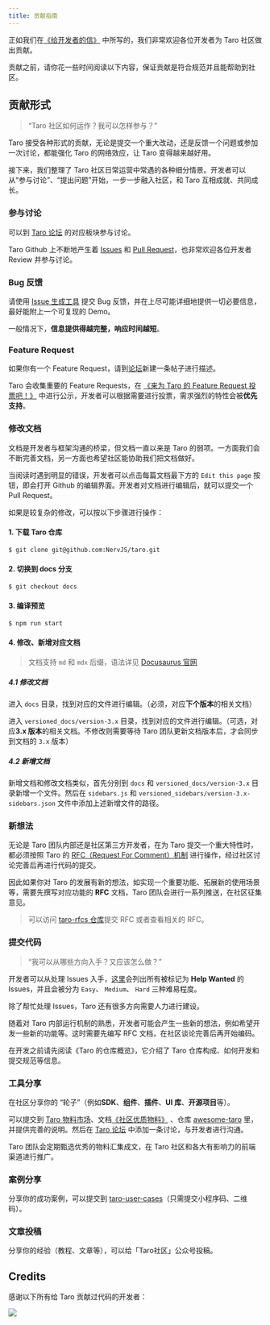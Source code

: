 ```yaml
---
title: 贡献指南
---
```


正如我们在[《给开发者的信》](./join-in) 中所写的，我们非常欢迎各位开发者为 Taro 社区做出贡献。

贡献之前，请你花一些时间阅读以下内容，保证贡献是符合规范并且能帮助到社区。

## 贡献形式

> “Taro 社区如何运作？我可以怎样参与？”

Taro 接受各种形式的贡献，无论是提交一个重大改动，还是反馈一个问题或参加一次讨论，都能强化 Taro 的网络效应，让 Taro 变得越来越好用。

接下来，我们整理了 Taro 社区日常运营中常遇的各种细分情景。开发者可以从“参与讨论”、“提出问题”开始，一步一步融入社区，和 Taro 互相成就、共同成长。

### 参与讨论

可以到 [Taro 论坛](https://github.com/NervJS/taro/discussions) 的对应板块参与讨论。

Taro Github 上不断地产生着 [Issues](https://github.com/NervJS/taro/issues) 和 [Pull Request](https://github.com/NervJS/taro/pulls)，也非常欢迎各位开发者 Review 并参与讨论。

### Bug 反馈

请使用 [Issue 生成工具](https://issue.taro.zone/) 提交 Bug 反馈，并在上尽可能详细地提供一切必要信息，最好能附上一个可复现的 Demo。

一般情况下，**信息提供得越完整，响应时间越短**。

### Feature Request

如果你有一个 Feature Request，请到[论坛](https://github.com/NervJS/taro/discussions/categories/feature-request)新建一条帖子进行描述。

Taro 会收集重要的 Feature Requests，在 [《来为 Taro 的 Feature Request 投票吧！》](https://github.com/NervJS/taro/issues/6997) 中进行公示，开发者可以根据需要进行投票，需求强烈的特性会被**优先支持**。

### 修改文档

文档是开发者与框架沟通的桥梁，但文档一直以来是 Taro 的弱项。一方面我们会不断完善文档，另一方面也希望社区能协助我们把文档做好。

当阅读时遇到明显的错误，开发者可以点击每篇文档最下方的 `Edit this page` 按钮，即会打开 Github 的编辑界面。开发者对文档进行编辑后，就可以提交一个 Pull Request。

如果是较复杂的修改，可以按以下步骤进行操作：

#### 1. 下载 Taro 仓库

```bash
$ git clone git@github.com:NervJS/taro.git
```
#### 2. 切换到 docs 分支

```bash
$ git checkout docs
```
#### 3. 编译预览

```bash
$ npm run start
```

#### 4. 修改、新增对应文档

> 文档支持 `md` 和 `mdx` 后缀，语法详见 [Docusaurus 官网](https://docusaurus.io/docs/next/markdown-features)

##### 4.1 修改文档

进入 `docs` 目录，找到对应的文件进行编辑。（必须，对应**下个版本**的相关文档）

进入 `versioned_docs/version-3.x` 目录，找到对应的文件进行编辑。（可选，对应**3.x 版本**的相关文档。不修改则需要等待 Taro 团队更新文档版本后，才会同步到文档的 `3.x` 版本）

##### 4.2 新增文档

新增文档和修改文档类似，首先分别到 `docs` 和 `versioned_docs/version-3.x` 目录新增一个文件。然后在 `sidebars.js` 和 `versioned_sidebars/version-3.x-sidebars.json` 文件中添加上述新增文件的路径。

### 新想法

无论是 Taro 团队内部还是社区第三方开发者，在为 Taro 提交一个重大特性时，都必须按照 Taro 的 [RFC（Request For Comment）机制](https://github.com/NervJS/taro-rfcs) 进行操作，经过社区讨论完善后再进行代码的提交。

因此如果你对 Taro 的发展有新的想法，如实现一个重要功能、拓展新的使用场景等，需要先撰写对应功能的 **RFC** 文档，Taro 团队会进行一系列推送，在社区征集意见。

> 可以访问 [taro-rfcs 仓库](https://github.com/NervJS/taro-rfcs)提交 RFC 或者查看相关的 RFC。

### 提交代码

> “我可以从哪些方向入手？又应该怎么做？”

开发者可以从处理 Issues 入手，[这里](https://github.com/NervJS/taro/issues?q=label%3A%22good+first+issue%22+is%3Aissue+is%3Aopen)会列出所有被标记为 **Help Wanted** 的 Issues，并且会被分为 `Easy`、 `Medium`、 `Hard` 三种难易程度。

除了帮忙处理 Issues，Taro 还有很多方向需要人力进行建设。

随着对 Taro 内部运行机制的熟悉，开发者可能会产生一些新的想法，例如希望开发一些新的功能等。这时需要先编写 RFC 文档，在社区谈论完善后再开始编码。

在开发之前请先阅读《Taro 的仓库概览》，它介绍了 Taro 仓库构成、如何开发和提交规范等信息。

### 工具分享

在社区分享你的 “轮子”（例如**SDK**、**组件**、**插件**、**UI 库**、**开源项目**等）。

可以提交到 [Taro 物料市场](https://taro-ext.jd.com)、文档[《社区优质物料》](./treasures) 、仓库 [awesome-taro](https://github.com/NervJS/awesome-taro) 里，并提供完善的说明。然后在 [Taro 论坛](https://github.com/NervJS/taro/discussions/categories/%E7%94%9F%E6%80%81) 中添加一条讨论，与开发者进行沟通。

Taro 团队会定期甄选优秀的物料汇集成文，在 Taro 社区和各大有影响力的前端渠道进行推广。

### 案例分享

分享你的成功案例，可以提交到 [taro-user-cases](https://github.com/NervJS/taro-user-cases)（只需提交小程序码、二维码）。

### 文章投稿

分享你的经验（教程、文章等），可以给「Taro社区」公众号投稿。

## Credits

感谢以下所有给 Taro 贡献过代码的开发者：

<a href="https://github.com/NervJS/taro/graphs/contributors"><img src="https://opencollective.com/taro/contributors.svg?width=890&avatarHeight=36&button=false" /></a>
